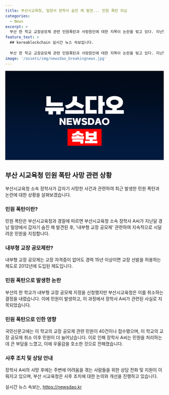 ```yaml
---
title: 부산시교육청, 밀양서 장학사 숨진 채 발견... 민원 폭탄 의심
categories:
  - News
excerpt: >
  부산 한 학교 교장공모제 관련 민원폭탄과 사망원인에 대한 지목이 논란을 빚고 있다. 지난달 경남 밀양에서 숨진 채 발견된 장학사 A씨는 최근 내부형 교장 공모제 관련 민원으로 고통을 겪고 있었으며, 민원의 증가로 인해 대응에 큰 부담을 느꼈다. 이에 관련 기관들은 사고 발생 원인에 대해 조사 중이며, 해당 사안에 대한 국민신문고로의 제보를 권고하고 있다.
feature_text: >
  ## koreablockchain 실시간 뉴스 속보입니다.

  부산 한 학교 교장공모제 관련 민원폭탄과 사망원인에 대한 지목이 논란을 빚고 있다. 지난달 경남 밀양에서 숨진 채 발견된 장학사 A씨는 최근 내부형 교장 공모제 관련 민원으로 고통을 겪고 있었으며, 민원의 증가로 인해 대응에 큰 부담을 느꼈다. 이에 관련 기관들은 사고 발생 원인에 대해 조사 중이며, 해당 사안에 대한 국민신문고로의 제보를 권고하고 있다.
image: '/assets/img/newsdao_breakingnews.jpg'
---
```


<p><img src="/assets/img/newsdao_breakingnews.jpg" alt="koreablockchain 속보" /></p>

<h2 data-ke-size="size26">부산 시교육청 민원 폭탄 사망 관련 상황</h2>

<p data-ke-size="size16">부산시교육청 소속 장학사가 갑자기 사망한 사건과 관련하여 최근 발생한 민원 폭탄과 논란에 대한 상황을 살펴보겠습니다.</p>

<h3><b>민원 폭탄이란?</b></h3>

<p data-ke-size="size16">민원 폭탄은 부산시교육청과 경찰에 따르면 부산시교육청 소속 장학사 A씨가 지난달 경남 밀양에서 갑자기 숨진 채 발견된 후, '내부형 교장 공모제' 관련하여 지속적으로 시달려온 민원을 지칭합니다.</p>

<h3><b>내부형 교장 공모제란?</b></h3>

<p data-ke-size="size16">내부형 교장 공모제는 교장 자격증이 없어도 경력 15년 이상이면 교장 선발을 허용하는 제도로 2012년에 도입된 제도입니다.</p>

<h3><b>민원 폭탄으로 발생한 논란</b></h3>

<p data-ke-size="size16">부산의 한 학교가 내부형 교장 공모제 지정을 신청했지만 부산시교육청은 이를 취소하는 결정을 내렸습니다. 이에 민원이 발생하고, 이 과정에서 장학사 A씨가 관련된 사실로 지목되었습니다.</p>

<h3><b>민원 폭탄으로 인한 영향</b></h3>

<p data-ke-size="size16">국민신문고에는 이 학교의 교장 공모제 관련 민원이 40건이나 접수됐으며, 이 학교의 교장 공모제 취소 이후 민원이 더 늘어났습니다. 이로 인해 장학사 A씨는 민원을 처리하는 데 큰 부담을 느꼈고, 이에 우울감을 호소한 것으로 전해졌습니다.</p>

<h3><b>사후 조치 및 상담 안내</b></h3>

<p data-ke-size="size16">장학사 A씨의 사망 후에는 주변에 어려움을 겪는 사람들을 위한 상담 전화 및 지원이 이뤄지고 있으며, 부산 시교육청은 사후 조치에 대한 논의와 개선을 진행하고 있습니다.</p>
실시간 뉴스 속보는, <a href="https://newsdao.kr" rel="dofollow">https://newsdao.kr</a>


